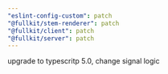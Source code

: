 ```yaml
---
"eslint-config-custom": patch
"@fullkit/stem-renderer": patch
"@fullkit/client": patch
"@fullkit/server": patch
---
```


upgrade to typescritp 5.0, change signal logic
